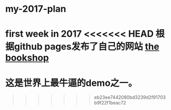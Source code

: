 # my-2017-plan
first week in 2017 
<<<<<<< HEAD
根据github pages发布了自己的网站
[the bookshop](https://zddsd.github.io/my-2017-plan/bookshop/index.html)
=======
# 这是世界上最牛逼的demo之一。
>>>>>>> eb23ee7442080bd3239d2f91703b9f22f1beac72
